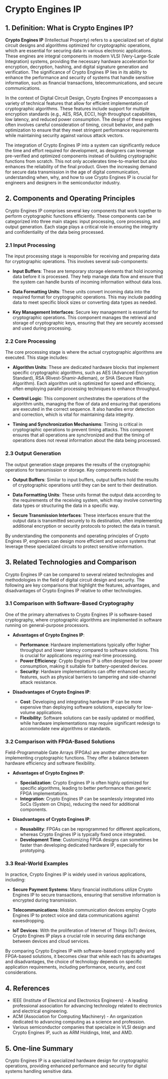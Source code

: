 # Crypto Engines IP

## 1. Definition: What is **Crypto Engines IP**?

**Crypto Engines IP** (Intellectual Property) refers to a specialized set of digital circuit designs and algorithms optimized for cryptographic operations, which are essential for securing data in various electronic applications. These engines are integral components in modern VLSI (Very-Large-Scale Integration) systems, providing the necessary hardware acceleration for encryption, decryption, hashing, and digital signature generation and verification. The significance of Crypto Engines IP lies in its ability to enhance the performance and security of systems that handle sensitive information, such as financial transactions, telecommunications, and secure communications.

In the context of Digital Circuit Design, Crypto Engines IP encompasses a variety of technical features that allow for efficient implementation of cryptographic algorithms. These features include support for multiple encryption standards (e.g., AES, RSA, ECC), high throughput capabilities, low latency, and reduced power consumption. The design of these engines often involves careful consideration of timing, circuit behavior, and path optimization to ensure that they meet stringent performance requirements while maintaining security against various attack vectors.

The integration of Crypto Engines IP into a system can significantly reduce the time and effort required for development, as designers can leverage pre-verified and optimized components instead of building cryptographic functions from scratch. This not only accelerates time-to-market but also enhances the reliability of the final product. Given the increasing demand for secure data transmission in the age of digital communication, understanding when, why, and how to use Crypto Engines IP is crucial for engineers and designers in the semiconductor industry.

## 2. Components and Operating Principles

Crypto Engines IP comprises several key components that work together to perform cryptographic functions efficiently. These components can be categorized into three main stages: input processing, core processing, and output generation. Each stage plays a critical role in ensuring the integrity and confidentiality of the data being processed.

### 2.1 Input Processing

The input processing stage is responsible for receiving and preparing data for cryptographic operations. This involves several sub-components:

- **Input Buffers**: These are temporary storage elements that hold incoming data before it is processed. They help manage data flow and ensure that the system can handle bursts of incoming information without data loss.

- **Data Formatting Units**: These units convert incoming data into the required format for cryptographic operations. This may include padding data to meet specific block sizes or converting data types as needed.

- **Key Management Interfaces**: Secure key management is essential for cryptographic operations. This component manages the retrieval and storage of cryptographic keys, ensuring that they are securely accessed and used during processing.

### 2.2 Core Processing

The core processing stage is where the actual cryptographic algorithms are executed. This stage includes:

- **Algorithm Units**: These are dedicated hardware blocks that implement specific cryptographic algorithms, such as AES (Advanced Encryption Standard), RSA (Rivest-Shamir-Adleman), or SHA (Secure Hash Algorithm). Each algorithm unit is optimized for speed and efficiency, often employing parallel processing techniques to enhance throughput.

- **Control Logic**: This component orchestrates the operations of the algorithm units, managing the flow of data and ensuring that operations are executed in the correct sequence. It also handles error detection and correction, which is vital for maintaining data integrity.

- **Timing and Synchronization Mechanisms**: Timing is critical in cryptographic operations to prevent timing attacks. This component ensures that all operations are synchronized and that the timing of operations does not reveal information about the data being processed.

### 2.3 Output Generation

The output generation stage prepares the results of the cryptographic operations for transmission or storage. Key components include:

- **Output Buffers**: Similar to input buffers, output buffers hold the results of cryptographic operations until they can be sent to their destination.

- **Data Formatting Units**: These units format the output data according to the requirements of the receiving system, which may involve converting data types or structuring the data in a specific way.

- **Secure Transmission Interfaces**: These interfaces ensure that the output data is transmitted securely to its destination, often implementing additional encryption or security protocols to protect the data in transit.

By understanding the components and operating principles of Crypto Engines IP, engineers can design more efficient and secure systems that leverage these specialized circuits to protect sensitive information.

## 3. Related Technologies and Comparison

Crypto Engines IP can be compared to several related technologies and methodologies in the field of digital circuit design and security. The following are key comparisons that highlight the features, advantages, and disadvantages of Crypto Engines IP relative to other technologies.

### 3.1 Comparison with Software-Based Cryptography

One of the primary alternatives to Crypto Engines IP is software-based cryptography, where cryptographic algorithms are implemented in software running on general-purpose processors. 

- **Advantages of Crypto Engines IP**:
  - **Performance**: Hardware implementations typically offer higher throughput and lower latency compared to software solutions. This is crucial for applications requiring real-time processing.
  - **Power Efficiency**: Crypto Engines IP is often designed for low power consumption, making it suitable for battery-operated devices.
  - **Security**: Hardware implementations can offer enhanced security features, such as physical barriers to tampering and side-channel attack resistance.

- **Disadvantages of Crypto Engines IP**:
  - **Cost**: Developing and integrating hardware IP can be more expensive than deploying software solutions, especially for low-volume applications.
  - **Flexibility**: Software solutions can be easily updated or modified, while hardware implementations may require significant redesign to accommodate new algorithms or standards.

### 3.2 Comparison with FPGA-Based Solutions

Field-Programmable Gate Arrays (FPGAs) are another alternative for implementing cryptographic functions. They offer a balance between hardware efficiency and software flexibility.

- **Advantages of Crypto Engines IP**:
  - **Specialization**: Crypto Engines IP is often highly optimized for specific algorithms, leading to better performance than generic FPGA implementations.
  - **Integration**: Crypto Engines IP can be seamlessly integrated into SoCs (System on Chips), reducing the need for additional components.

- **Disadvantages of Crypto Engines IP**:
  - **Reusability**: FPGAs can be reprogrammed for different applications, whereas Crypto Engines IP is typically fixed once integrated.
  - **Development Time**: Customizing FPGA designs can sometimes be faster than developing dedicated hardware IP, especially for prototyping.

### 3.3 Real-World Examples

In practice, Crypto Engines IP is widely used in various applications, including:

- **Secure Payment Systems**: Many financial institutions utilize Crypto Engines IP to secure transactions, ensuring that sensitive information is encrypted during transmission.

- **Telecommunications**: Mobile communication devices employ Crypto Engines IP to protect voice and data communications against eavesdropping.

- **IoT Devices**: With the proliferation of Internet of Things (IoT) devices, Crypto Engines IP plays a crucial role in securing data exchange between devices and cloud services.

By comparing Crypto Engines IP with software-based cryptography and FPGA-based solutions, it becomes clear that while each has its advantages and disadvantages, the choice of technology depends on specific application requirements, including performance, security, and cost considerations.

## 4. References

- IEEE (Institute of Electrical and Electronics Engineers) - A leading professional association for advancing technology related to electronics and electrical engineering.
- ACM (Association for Computing Machinery) - An organization dedicated to advancing computing as a science and profession.
- Various semiconductor companies that specialize in VLSI design and Crypto Engines IP, such as ARM Holdings, Intel, and AMD.

## 5. One-line Summary

Crypto Engines IP is a specialized hardware design for cryptographic operations, providing enhanced performance and security for digital systems handling sensitive data.